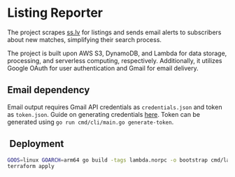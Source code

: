 # Listing Reporter

The project scrapes [ss.lv](https://ss.lv) for listings and sends email alerts to subscribers about new matches, simplifying their search process.

The project is built upon AWS S3, DynamoDB, and Lambda for data storage, processing, and serverless computing, respectively. Additionally, it utilizes Google OAuth for user authentication and Gmail for email delivery.

## Email dependency

Email output requires Gmail API credentials as `credentials.json` and token as `token.json`. Guide on generating credentials [here](https://developers.google.com/gmail/api/quickstart/go). Token can be generated using `go run cmd/cli/main.go generate-token`.

##  Deployment

```bash
GOOS=linux GOARCH=arm64 go build -tags lambda.norpc -o bootstrap cmd/lambda/main.go
terraform apply
```
